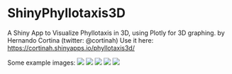 # ShinyPhyllotaxis3D
A Shiny App to Visualize Phyllotaxis in 3D, using Plotly for 3D graphing.
by Hernando Cortina (twitter: @cortinah)
Use it here:
https://cortinah.shinyapps.io/phyllotaxis3d/

Some example images:
![](../images/A.png)
![](../images/B.png)
![](../images/C.png)
![](../images/D.png)
![](../images/E.png)